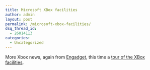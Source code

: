 ```yaml
---
title: Microsoft XBox facilities
author: admin
layout: post
permalink: /microsoft-xbox-facilities/
dsq_thread_id:
  - 26014113
categories:
  - Uncategorized
---
```

More Xbox news, again from [Engadget][1], this time a [tour of the XBox facilities][2].

 [1]: http://www.engadget.com/
 [2]: http://www.engadget.com/entry/1234000627072174/
